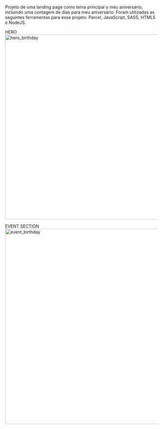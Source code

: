 Projeto de uma landing page como tema principal o meu aniversário, incluindo uma contagem de dias para meu aniversário. Foram utilizadas as seguintes ferramentas para esse projeto: Parcel, JavaScript, SASS, HTML5 e NodeJS.

HERO
<img width="1350" height="608" alt="hero_birthday" src="https://github.com/user-attachments/assets/f1d708b8-8b9f-47c1-8f21-abec0e0ffadd" />

EVENT SECTION
<img width="1353" height="643" alt="event_birthday" src="https://github.com/user-attachments/assets/db19b959-d6a2-436b-be7c-1c46ded45ec3" />
